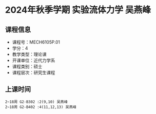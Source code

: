 # 2024年秋季学期 实验流体力学 吴燕峰






## 课程信息

- 课程号：MECH6105P.01
- 学分：4
- 教学类型：理论课
- 开课单位：近代力学系
- 课程类别：硕士
- 课程层次：研究生课程

## 上课时间

```
2~18周 G2-B302 :2(9,10) 吴燕峰
2~18周 G2-B402 :4(11,12,13) 吴燕峰
```

